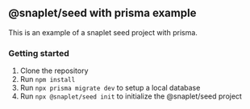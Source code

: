 ## @snaplet/seed with prisma example

This is an example of a snaplet seed project with prisma.

### Getting started

1. Clone the repository
2. Run `npm install`
3. Run `npx prisma migrate dev` to setup a local database
4. Run `npx @snaplet/seed init` to initialize the @snaplet/seed project